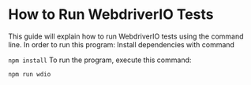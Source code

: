 # How to Run WebdriverIO Tests
This guide will explain how to run WebdriverIO tests using the command line.
In order to run this program:
Install dependencies with command

`npm install`
To run the program, execute this command:

`npm run wdio`
